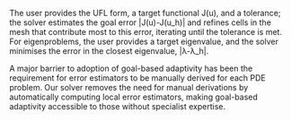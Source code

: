 The user provides the UFL form, a target functional J(u), and a tolerance; the solver estimates the goal error |J(u)-J(u_h)| and refines cells in the mesh that contribute most to this error, iterating until the tolerance is met. For eigenproblems, the user provides a target eigenvalue, and the solver minimises the error in the closest eigenvalue, |λ-λ_h|.

A major barrier to adoption of goal-based adaptivity has been the requirement for error estimators to be manually derived for each PDE problem. Our solver removes the need for manual derivations by automatically computing local error estimators, making goal-based adaptivity accessible to those without specialist expertise. 
